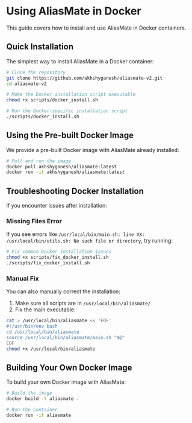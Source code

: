 # Using AliasMate in Docker

This guide covers how to install and use AliasMate in Docker containers.

## Quick Installation

The simplest way to install AliasMate in a Docker container:

```bash
# Clone the repository
git clone https://github.com/akhshyganesh/aliasmate-v2.git
cd aliasmate-v2

# Make the Docker installation script executable
chmod +x scripts/docker_install.sh

# Run the Docker-specific installation script
./scripts/docker_install.sh
```

## Using the Pre-built Docker Image

We provide a pre-built Docker image with AliasMate already installed:

```bash
# Pull and run the image
docker pull akhshyganesh/aliasmate:latest
docker run -it akhshyganesh/aliasmate:latest
```

## Troubleshooting Docker Installation

If you encounter issues after installation:

### Missing Files Error

If you see errors like `/usr/local/bin/main.sh: line XX: /usr/local/bin/utils.sh: No such file or directory`, try running:

```bash
# Fix common Docker installation issues
chmod +x scripts/fix_docker_install.sh
./scripts/fix_docker_install.sh
```

### Manual Fix

You can also manually correct the installation:

1. Make sure all scripts are in `/usr/local/bin/aliasmate/`
2. Fix the main executable:

```bash
cat > /usr/local/bin/aliasmate << 'EOF'
#!/usr/bin/env bash
cd /usr/local/bin/aliasmate
source /usr/local/bin/aliasmate/main.sh "$@"
EOF
chmod +x /usr/local/bin/aliasmate
```

## Building Your Own Docker Image

To build your own Docker image with AliasMate:

```bash
# Build the image
docker build -t aliasmate .

# Run the container
docker run -it aliasmate
```
